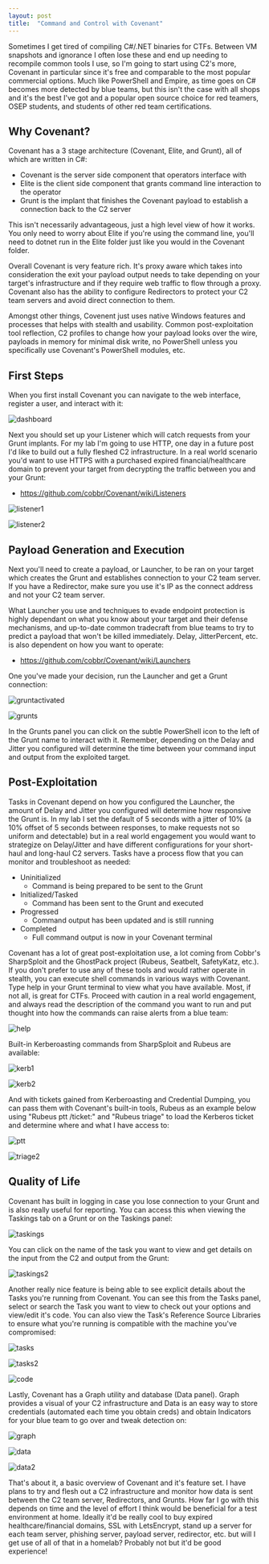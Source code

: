 ```yaml
---
layout: post
title:  "Command and Control with Covenant"
---
```


Sometimes I get tired of compiling C#/.NET binaries for CTFs. Between VM snapshots and ignorance I often lose these and end up needing to recompile common tools I use, so I'm going to start using C2's more, Covenant in particular since it's free and comparable to the most popular commercial options. Much like PowerShell and Empire, as time goes on C# becomes more detected by blue teams, but this isn't the case with all shops and it's the best I've got and a popular open source choice for red teamers, OSEP students, and students of other red team certifications.

## Why Covenant?

Covenant has a 3 stage architecture (Covenant, Elite, and Grunt), all of which are written in C#:

* Covenant is the server side component that operators interface with
* Elite is the client side component that grants command line interaction to the operator
* Grunt is the implant that finishes the Covenant payload to establish a connection back to the C2 server

This isn't necessarily advantageous, just a high level view of how it works. You only need to worry about Elite if you're using the command line, you'll need to dotnet run in the Elite folder just like you would in the Covenant folder.

Overall Covenant is very feature rich. It's proxy aware which takes into consideration the exit your payload output needs to take depending on your target's infrastructure and if they require web traffic to flow through a proxy. Covenant also has the ability to configure Redirectors to protect your C2 team servers and avoid direct connection to them.

Amongst other things, Covenent just uses native Windows features and processes that helps with stealth and usability. Common post-exploitation tool reflection, C2 profiles to change how your payload looks over the wire, payloads in memory for minimal disk write, no PowerShell unless you specifically use Covenant's PowerShell modules, etc.

## First Steps

When you first install Covenant you can navigate to the web interface, register a user, and interact with it:

![dashboard](/assets/Covenant/dashboard.png)

Next you should set up your Listener which will catch requests from your Grunt implants. For my lab I'm going to use HTTP, one day in a future post I'd like to build out a fully fleshed C2 infrastructure. In a real world scenario you'd want to use HTTPS with a purchased expired financial/healthcare domain to prevent your target from decrypting the traffic between you and your Grunt:

* https://github.com/cobbr/Covenant/wiki/Listeners

![listener1](/assets/Covenant/listener1.png)

![listener2](/assets/Covenant/listener2.png)

## Payload Generation and Execution

Next you'll need to create a payload, or Launcher, to be ran on your target which creates the Grunt and establishes connection to your C2 team server. If you have a Redirector, make sure you use it's IP as the connect address and not your C2 team server. 

What Launcher you use and techniques to evade endpoint protection is highly dependant on what you know about your target and their defense mechanisms, and up-to-date common tradecraft from blue teams to try to predict a payload that won't be killed immediately. Delay, JitterPercent, etc. is also dependent on how you want to operate:

* https://github.com/cobbr/Covenant/wiki/Launchers

One you've made your decision, run the Launcher and get a Grunt connection:

![gruntactivated](/assets/Covenant/gruntactivated.png)

![grunts](/assets/Covenant/grunts.png)

In the Grunts panel you can click on the subtle PowerShell icon to the left of the Grunt name to interact with it. Remember, depending on the Delay and Jitter you configured will determine the time between your command input and output from the exploited target.

## Post-Exploitation

Tasks in Covenant depend on how you configured the Launcher, the amount of Delay and Jitter you configured will determine how responsive the Grunt is. In my lab I set the default of 5 seconds with a jitter of 10% (a 10% offset of 5 seconds between responses, to make requests not so uniform and detectable) but in a real world engagement you would want to strategize on Delay/Jitter and have different configurations for your short-haul and long-haul C2 servers. Tasks have a process flow that you can monitor and troubleshoot as needed:

* Uninitialized
  * Command is being prepared to be sent to the Grunt
* Initialized/Tasked
  * Command has been sent to the Grunt and executed
* Progressed
  * Command output has been updated and is still running
* Completed
  * Full command output is now in your Covenant terminal

Covenant has a lot of great post-exploitation use, a lot coming from Cobbr's SharpSploit and the GhostPack project (Rubeus, Seatbelt, SafetyKatz, etc.). If you don't prefer to use any of these tools and would rather operate in stealth, you can execute shell commands in various ways with Covenant. Type help in your Grunt terminal to view what you have available. Most, if not all, is great for CTFs. Proceed with caution in a real world engagement, and always read the description of the command you want to run and put thought into how the commands can raise alerts from a blue team:

![help](/assets/Covenant/help.png)

Built-in Kerberoasting commands from SharpSploit and Rubeus are available:

![kerb1](/assets/Covenant/kerb1.png)

![kerb2](/assets/Covenant/kerb2.png)

And with tickets gained from Kerberoasting and Credential Dumping, you can pass them with Covenant's built-in tools, Rubeus as an example below using "Rubeus ptt /ticket:" and "Rubeus triage" to load the Kerberos ticket and determine where and what I have access to:

![ptt](/assets/Covenant/ptt.png)

![triage2](/assets/Covenant/triage2.png)

## Quality of Life

Covenant has built in logging in case you lose connection to your Grunt and is also really useful for reporting. You can access this when viewing the Taskings tab on a Grunt or on the Taskings panel:

![taskings](/assets/Covenant/taskings.png)

You can click on the name of the task you want to view and get details on the input from the C2 and output from the Grunt:

![taskings2](/assets/Covenant/taskings2.png)

Another really nice feature is being able to see explicit details about the Tasks you're running from Covenant. You can see this from the Tasks panel, select or search the Task you want to view to check out your options and view/edit it's code. You can also view the Task's Reference Source Libraries to ensure what you're running is compatible with the machine you've compromised:

![tasks](/assets/Covenant/tasks.png)

![tasks2](/assets/Covenant/tasks2.png)

![code](/assets/Covenant/code.png)

Lastly, Covenant has a Graph utility and database (Data panel). Graph provides a visual of your C2 infrastructure and Data is an easy way to store credentials (automated each time you obtain creds) and obtain Indicators for your blue team to go over and tweak detection on:

![graph](/assets/Covenant/graph.png)

![data](/assets/Covenant/data.png)

![data2](/assets/Covenant/data2.png)

That's about it, a basic overview of Covenant and it's feature set. I have plans to try and flesh out a C2 infrastructure and monitor how data is sent between the C2 team server, Redirectors, and Grunts. How far I go with this depends on time and the level of effort I think would be beneficial for a test environment at home. Ideally it'd be really cool to buy expired healthcare/financial domains, SSL with LetsEncrypt, stand up a server for each team server, phishing server, payload server, redirector, etc. but will I get use of all of that in a homelab? Probably not but it'd be good experience!
